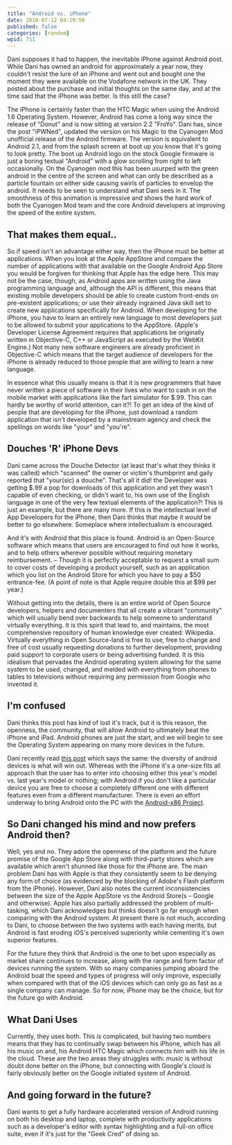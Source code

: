```yaml
---
title: "Android vs. iPhone"
date: 2010-07-12 04:19:50
published: false
categories: [random]
wpid: 711
---
```


Dani supposes it had to happen, the inevitable iPhone against Android post. While Dani has owned an android for approximately a year now, they couldn't resist the lure of an iPhone and went out and bought one the moment they were available on the Vodafone network in the UK. They posted about the purchase and initial thoughts on the same day, and at the time said that the iPhone was better. Is this still the case?

The iPhone is certainly faster than the HTC Magic when using the Android 1.6 Operating System. However, Android has come a long way since the release of "Donut" and is now sitting at version 2.2 "FroYo". Dani has, since the post "iPWNed", updated the version on his Magic to the Cyanogen Mod unofficial release of the Android firmware. The version is equivalent to Android 2.1, and from the splash screen at boot up you know that it's going to look pretty. The boot up Android logo on the stock Google firmware is just a boring textual "Android" with a glow scrolling from right to left occasionally. On the Cyanogen mod this has been usurped with the green android in the centre of the screen and what can only be described as a particle fountain on either side causing swirls of particles to envelop the android. It needs to be seen to understand what Dani sees in it. The smoothness of this animation is impressive and shows the hard work of both the Cyanogen Mod team and the core Android developers at improving the speed of the entire system.

That makes them equal..
-----------------------

So if speed isn't an advantage either way, then the iPhone must be better at applications. When you look at the Apple AppStore and compare the number of applications with that available on the Google Android App Store you would be forgiven for thinking that Apple has the edge here. This may not be the case, though, as Android apps are written using the Java programming language and, although the API is different, this means that existing mobile developers should be able to create custom front-ends on pre-existent applications; or use their already ingrained Java skill set to create new applications specifically for Android. When developing for the iPhone, you have to learn an entirely new language to most developers just to be allowed to submit your applications to the AppStore. (Apple's Developer License Agreement requires that applications be originally written in Objective-C, C++ or JavaScript as executed by the WebKit Engine.) Not many new software engineers are already proficient in Objective-C which means that the target audience of developers for the iPhone is already reduced to those people that are willing to learn a new language.

In essence what this usually means is that it is new programmers that have never written a piece of software in their lives who want to cash in on the mobile market with applications like the fart simulator for $.99. This can hardly be worthy of world attention, can it?! To get an idea of the kind of people that are developing for the iPhone, just download a random application that isn't developed by a mainstream agency and check the spellings on words like "your" and "you're".

Douches 'R' iPhone Devs
-----------------------

Dani came across the Douche Detector (at least that's what they thinks it was called) which "scanned" the owner or victim's thumbprint and gaily reported that "your(sic) a douche". That's all it did! the Developer was getting $.99 a pop for downloads of this application and yet they wasn't capable of even checking, or didn't want to, his own use of the English language in one of the very few textual elements of the application?! This is just an example, but there are many more. If this is the intellectual level of App Developers for the iPhone, then Dani thinks that maybe it *would* be better to go elsewhere. Someplace where intellectualism is encouraged.

And it's with Android that this place is found. Android is an Open-Source software which means that users are encouraged to find out how it works, and to help others wherever possible without requiring monetary reimbursement. – Though it is perfectly acceptable to request a small sum to cover costs of developing a product yourself, such as an application which you list on the Android Store for which you have to pay a $50 entrance-fee. (A point of note is that Apple require double this at $99 per year.)

Without getting into the details, there is an entire world of Open Source developers, helpers and documenters that all create a vibrant "community" which will usually bend over backwards to help someone to understand virtually everything. It is this spirit that lead to, and maintains, the most comprehensive repository of human knowledge ever created: Wikipedia. Virtually everything in Open Source-land is free to use, free to change and free of cost usually requesting donations to further development, providing paid support to corporate users or being advertising funded. It is this idealism that pervades the Android operating system allowing for the same system to be used, changed, and melded with everything from phones to tables to televisions without requiring any permission from Google who invented it.

I'm confused
------------

Dani thinks this post has kind of lost it's track, but it is this reason, the openness, the community, that will allow Android to ultimately beat the iPhone and iPad. Android phones are just the start, and we will begin to see the Operating System appearing on many more devices in the future.

Dani recently read [this post](https://web.archive.org/web/20160320182829/http://blog.louisgray.com/2010/07/why-i-turned-in-my-iphone-and-went.html) which says the same: the diversity of android devices is what will win out. Whereas with the iPhone it's a one-size fits all approach that the user has to enter into choosing either this year's model vs. last year's model or nothing; with Android if you don't like a particular device you are free to choose a completely different one with different features even from a different manufacturer. There is even an effort underway to bring Android onto the PC with the [Android-x86 Project](https://www.android-x86.org/).

So Dani changed his mind and now prefers Android then?
-----------------------------------------------------

Well, yes and no. They adore the openness of the platform and the future promise of the Google App Store along with third-party stores which are available which aren't shunned like those for the iPhone are. The main problem Dani has with Apple is that they consistently seem to be denying any form of choice (as evidenced by the blocking of Adobe's Flash platform from the iPhone). However, Dani also notes the current inconsistencies between the size of the Apple AppStore vs the Android Store(s – Google and otherwise). Apple has also partially addressed the problem of multi-tasking, which Dani acknowledges but thinks doesn't go far enough when comparing with the Android system. At present there is not much, according to Dani, to choose between the two systems with each having merits, but Android is fast eroding iOS's perceived superiority while cementing it's own superior features.

For the future they think that Android is the one to bet upon especially as market share continues to increase, along with the range and form factor of devices running the system. With so many companies jumping aboard the Android boat the speed and types of progress will only improve, especially when compared with that of the iOS devices which can only go as fast as a single company can manage. So for now, iPhone may be the choice, but for the future go with Android.

What Dani Uses
-------------

Currently, they uses both. This is complicated, but having two numbers means that they has to continually swap between his iPhone, which has all his music on and, his Android HTC Magic which connects him with his life in the cloud. These are the two areas they struggles with: music is without doubt done better on the iPhone, but connecting with Google's cloud is fairly obviously better on the Google initiated system of Android.

And going forward in the future?
--------------------------------

Dani wants to get a fully hardware accelerated version of Android running on both his desktop and laptop, complete with productivity applications such as a developer's editor with syntax highlighting and a full-on office suite, even if it's just for the "Geek Cred" of doing so.